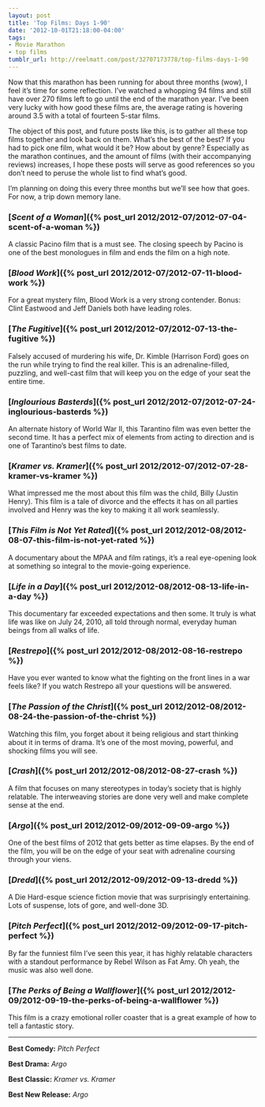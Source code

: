 ```yaml
---
layout: post
title: 'Top Films: Days 1-90'
date: '2012-10-01T21:18:00-04:00'
tags:
- Movie Marathon
- top films
tumblr_url: http://reelmatt.com/post/32707173778/top-films-days-1-90
---
```

Now that this marathon has been running for about three months (wow), I feel it’s time for some reflection. I’ve watched a whopping 94 films and still have over 270 films left to go until the end of the marathon year. I’ve been very lucky with how good these films are, the average rating is hovering around 3.5 with a total of fourteen 5-star films.

The object of this post, and future posts like this, is to gather all these top films together and look back on them. What’s the best of the best? If you had to pick one film, what would it be? How about by genre? Especially as the marathon continues, and the amount of films (with their accompanying reviews) increases, I hope these posts will serve as good references so you don’t need to peruse the whole list to find what’s good.

I’m planning on doing this every three months but we’ll see how that goes. For now, a trip down memory lane.

### [*Scent of a Woman*]({% post_url 2012/2012-07/2012-07-04-scent-of-a-woman %})
A classic Pacino film that is a must see. The closing speech by Pacino is one of the best monologues in film and ends the film on a high note.

### [*Blood Work*]({% post_url 2012/2012-07/2012-07-11-blood-work %})
For a great mystery film, Blood Work is a very strong contender. Bonus: Clint Eastwood and Jeff Daniels both have leading roles.

### [*The Fugitive*]({% post_url 2012/2012-07/2012-07-13-the-fugitive %})
Falsely accused of murdering his wife, Dr. Kimble (Harrison Ford) goes on the run while trying to find the real killer. This is an adrenaline-filled, puzzling, and well-cast film that will keep you on the edge of your seat the entire time.

### [*Inglourious Basterds*]({% post_url 2012/2012-07/2012-07-24-inglourious-basterds %})
An alternate history of World War II, this Tarantino film was even better the second time. It has a perfect mix of elements from acting to direction and is one of Tarantino’s best films to date.

### [*Kramer vs. Kramer*]({% post_url 2012/2012-07/2012-07-28-kramer-vs-kramer %})
What impressed me the most about this film was the child, Billy (Justin Henry). This film is a tale of divorce and the effects it has on all parties involved and Henry was the key to making it all work seamlessly.

### [*This Film is Not Yet Rated*]({% post_url 2012/2012-08/2012-08-07-this-film-is-not-yet-rated %})
A documentary about the MPAA and film ratings, it’s a real eye-opening look at something so integral to the movie-going experience.

### [*Life in a Day*]({% post_url 2012/2012-08/2012-08-13-life-in-a-day %})
This documentary far exceeded expectations and then some. It truly is what life was like on July 24, 2010, all told through normal, everyday human beings from all walks of life.

### [*Restrepo*]({% post_url 2012/2012-08/2012-08-16-restrepo %})
Have you ever wanted to know what the fighting on the front lines in a war feels like? If you watch Restrepo all your questions will be answered.

### [*The Passion of the Christ*]({% post_url 2012/2012-08/2012-08-24-the-passion-of-the-christ %})
Watching this film, you forget about it being religious and start thinking about it in terms of drama. It’s one of the most moving, powerful, and shocking films you will see.

### [*Crash*]({% post_url 2012/2012-08/2012-08-27-crash %})
A film that focuses on many stereotypes in today’s society that is highly relatable. The interweaving stories are done very well and make complete sense at the end.

### [*Argo*]({% post_url 2012/2012-09/2012-09-09-argo %})
One of the best films of 2012 that gets better as time elapses. By the end of the film, you will be on the edge of your seat with adrenaline coursing through your viens.

### [*Dredd*]({% post_url 2012/2012-09/2012-09-13-dredd %})
A Die Hard-esque science fiction movie that was surprisingly entertaining. Lots of suspense, lots of gore, and well-done 3D.

### [*Pitch Perfect*]({% post_url 2012/2012-09/2012-09-17-pitch-perfect %})
By far the funniest film I’ve seen this year, it has highly relatable characters with a standout performance by Rebel Wilson as Fat Amy. Oh yeah, the music was also well done.

### [*The Perks of Being a Wallflower*]({% post_url 2012/2012-09/2012-09-19-the-perks-of-being-a-wallflower %})
This film is a crazy emotional roller coaster that is a great example of how to tell a fantastic story.

---

**Best Comedy:** *Pitch Perfect*

**Best Drama:** *Argo*

**Best Classic:** *Kramer vs. Kramer*

**Best New Release:** *Argo*
